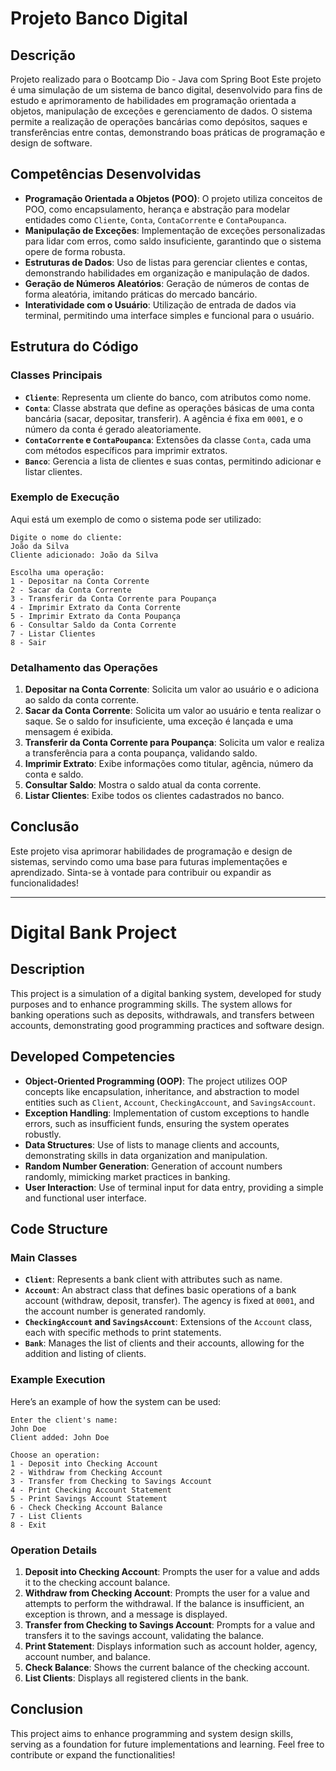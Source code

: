 
# Projeto Banco Digital

## Descrição
Projeto realizado para o Bootcamp Dio - Java com Spring Boot
Este projeto é uma simulação de um sistema de banco digital, desenvolvido para fins de estudo e aprimoramento de habilidades em programação orientada a objetos, manipulação de exceções e gerenciamento de dados. O sistema permite a realização de operações bancárias como depósitos, saques e transferências entre contas, demonstrando boas práticas de programação e design de software.

## Competências Desenvolvidas

- **Programação Orientada a Objetos (POO)**: O projeto utiliza conceitos de POO, como encapsulamento, herança e abstração para modelar entidades como `Cliente`, `Conta`, `ContaCorrente` e `ContaPoupanca`.
- **Manipulação de Exceções**: Implementação de exceções personalizadas para lidar com erros, como saldo insuficiente, garantindo que o sistema opere de forma robusta.
- **Estruturas de Dados**: Uso de listas para gerenciar clientes e contas, demonstrando habilidades em organização e manipulação de dados.
- **Geração de Números Aleatórios**: Geração de números de contas de forma aleatória, imitando práticas do mercado bancário.
- **Interatividade com o Usuário**: Utilização de entrada de dados via terminal, permitindo uma interface simples e funcional para o usuário.

## Estrutura do Código

### Classes Principais

- **`Cliente`**: Representa um cliente do banco, com atributos como nome.
- **`Conta`**: Classe abstrata que define as operações básicas de uma conta bancária (sacar, depositar, transferir). A agência é fixa em `0001`, e o número da conta é gerado aleatoriamente.
- **`ContaCorrente` e `ContaPoupanca`**: Extensões da classe `Conta`, cada uma com métodos específicos para imprimir extratos.
- **`Banco`**: Gerencia a lista de clientes e suas contas, permitindo adicionar e listar clientes.

### Exemplo de Execução

Aqui está um exemplo de como o sistema pode ser utilizado:

```plaintext
Digite o nome do cliente: 
João da Silva
Cliente adicionado: João da Silva

Escolha uma operação:
1 - Depositar na Conta Corrente
2 - Sacar da Conta Corrente
3 - Transferir da Conta Corrente para Poupança
4 - Imprimir Extrato da Conta Corrente
5 - Imprimir Extrato da Conta Poupança
6 - Consultar Saldo da Conta Corrente
7 - Listar Clientes
8 - Sair
```

### Detalhamento das Operações

1. **Depositar na Conta Corrente**: Solicita um valor ao usuário e o adiciona ao saldo da conta corrente.
2. **Sacar da Conta Corrente**: Solicita um valor ao usuário e tenta realizar o saque. Se o saldo for insuficiente, uma exceção é lançada e uma mensagem é exibida.
3. **Transferir da Conta Corrente para Poupança**: Solicita um valor e realiza a transferência para a conta poupança, validando saldo.
4. **Imprimir Extrato**: Exibe informações como titular, agência, número da conta e saldo.
5. **Consultar Saldo**: Mostra o saldo atual da conta corrente.
6. **Listar Clientes**: Exibe todos os clientes cadastrados no banco.

## Conclusão

Este projeto visa aprimorar habilidades de programação e design de sistemas, servindo como uma base para futuras implementações e aprendizado. Sinta-se à vontade para contribuir ou expandir as funcionalidades!

---

# Digital Bank Project

## Description

This project is a simulation of a digital banking system, developed for study purposes and to enhance programming skills. The system allows for banking operations such as deposits, withdrawals, and transfers between accounts, demonstrating good programming practices and software design.

## Developed Competencies

- **Object-Oriented Programming (OOP)**: The project utilizes OOP concepts like encapsulation, inheritance, and abstraction to model entities such as `Client`, `Account`, `CheckingAccount`, and `SavingsAccount`.
- **Exception Handling**: Implementation of custom exceptions to handle errors, such as insufficient funds, ensuring the system operates robustly.
- **Data Structures**: Use of lists to manage clients and accounts, demonstrating skills in data organization and manipulation.
- **Random Number Generation**: Generation of account numbers randomly, mimicking market practices in banking.
- **User Interaction**: Use of terminal input for data entry, providing a simple and functional user interface.

## Code Structure

### Main Classes

- **`Client`**: Represents a bank client with attributes such as name.
- **`Account`**: An abstract class that defines basic operations of a bank account (withdraw, deposit, transfer). The agency is fixed at `0001`, and the account number is generated randomly.
- **`CheckingAccount` and `SavingsAccount`**: Extensions of the `Account` class, each with specific methods to print statements.
- **`Bank`**: Manages the list of clients and their accounts, allowing for the addition and listing of clients.

### Example Execution

Here’s an example of how the system can be used:

```plaintext
Enter the client's name: 
John Doe
Client added: John Doe

Choose an operation:
1 - Deposit into Checking Account
2 - Withdraw from Checking Account
3 - Transfer from Checking to Savings Account
4 - Print Checking Account Statement
5 - Print Savings Account Statement
6 - Check Checking Account Balance
7 - List Clients
8 - Exit
```

### Operation Details

1. **Deposit into Checking Account**: Prompts the user for a value and adds it to the checking account balance.
2. **Withdraw from Checking Account**: Prompts the user for a value and attempts to perform the withdrawal. If the balance is insufficient, an exception is thrown, and a message is displayed.
3. **Transfer from Checking to Savings Account**: Prompts for a value and transfers it to the savings account, validating the balance.
4. **Print Statement**: Displays information such as account holder, agency, account number, and balance.
5. **Check Balance**: Shows the current balance of the checking account.
6. **List Clients**: Displays all registered clients in the bank.

## Conclusion

This project aims to enhance programming and system design skills, serving as a foundation for future implementations and learning. Feel free to contribute or expand the functionalities!

